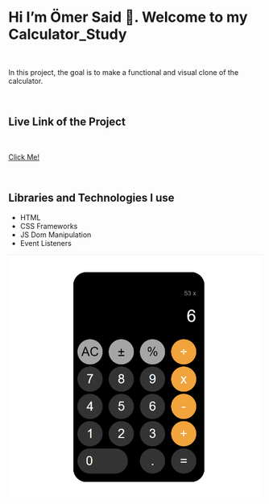 <h1>Hi I’m Ömer Said 👋. Welcome to my Calculator_Study</h1>

<br>

<p>In this project, the goal is to make a functional and visual clone of the calculator.</p>

<br>

<h2>Live Link of the Project</h2>

<br>

[Click Me!](https://omersb.github.io/Calculator_Study/)

<br>

<h2>Libraries and Technologies I use</h2>

 * HTML 
 * CSS Frameworks
 * JS Dom Manipulation
 * Event Listeners


![calculator](https://github.com/omersb/Calculator_Study/blob/master/calculator.png?raw=true)


